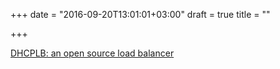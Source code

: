 +++
date = "2016-09-20T13:01:01+03:00"
draft = true
title = ""

+++

<p><a href="https://code.facebook.com/posts/1734309626831603/dhcplb-an-open-source-load-balancer">DHCPLB: an open source load balancer</a></p>
